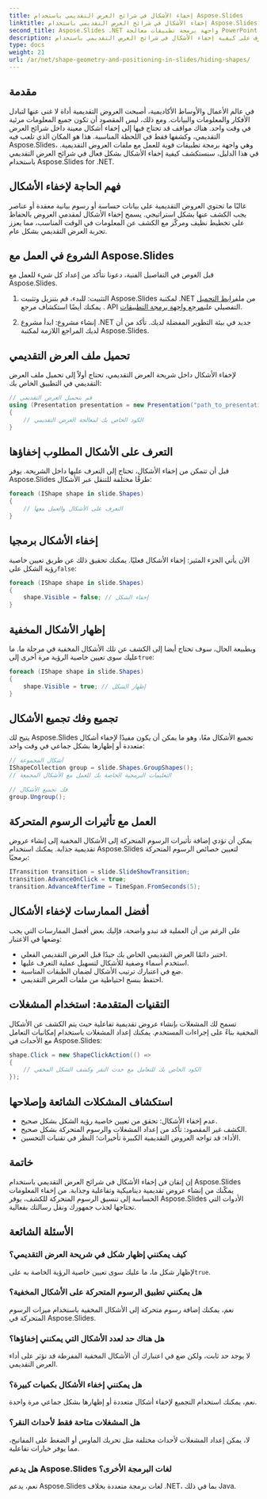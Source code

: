 ```yaml
---
title: إخفاء الأشكال في شرائح العرض التقديمي باستخدام Aspose.Slides
linktitle: إخفاء الأشكال في شرائح العرض التقديمي باستخدام Aspose.Slides
second_title: Aspose.Slides .NET واجهة برمجة تطبيقات معالجة PowerPoint
description: تعرف على كيفية إخفاء الأشكال في شرائح العرض التقديمي باستخدام Aspose.Slides لـ .NET. دليل خطوة بخطوة يتضمن التعليمات البرمجية المصدر والأسئلة الشائعة وأفضل الممارسات للعروض التقديمية الديناميكية.
type: docs
weight: 21
url: /ar/net/shape-geometry-and-positioning-in-slides/hiding-shapes/
---
```


## مقدمة

في عالم الأعمال والأوساط الأكاديمية، أصبحت العروض التقديمية أداة لا غنى عنها لتبادل الأفكار والمعلومات والبيانات. ومع ذلك، ليس المقصود أن تكون جميع المعلومات مرئية في وقت واحد. هناك مواقف قد تحتاج فيها إلى إخفاء أشكال معينة داخل شرائح العرض التقديمي، وكشفها فقط في اللحظة المناسبة. هذا هو المكان الذي تلعب فيه Aspose.Slides، وهي واجهة برمجة تطبيقات قوية للعمل مع ملفات العروض التقديمية. في هذا الدليل، سنستكشف كيفية إخفاء الأشكال بشكل فعال في شرائح العرض التقديمي باستخدام Aspose.Slides for .NET.

## فهم الحاجة لإخفاء الأشكال

غالبًا ما تحتوي العروض التقديمية على بيانات حساسة أو رسوم بيانية معقدة أو عناصر يجب الكشف عنها بشكل استراتيجي. يسمح إخفاء الأشكال لمقدمي العروض بالحفاظ على تخطيط نظيف ومركّز مع الكشف عن المعلومات في الوقت المناسب، مما يعزز تجربة العرض التقديمي بشكل عام.

## الشروع في العمل مع Aspose.Slides

قبل الغوص في التفاصيل الفنية، دعونا نتأكد من إعداد كل شيء للعمل مع Aspose.Slides.

1. التثبيت: للبدء، قم بتنزيل وتثبيت Aspose.Slides لمكتبة .NET من ملف[رابط التحميل](https://releases.aspose.com/slides/net/) . يمكنك أيضًا استكشاف مرجع API التفصيلي على[مرجع واجهة برمجة التطبيقات](https://reference.aspose.com/slides/net/).

2. إنشاء مشروع: ابدأ مشروع .NET جديد في بيئة التطوير المفضلة لديك. تأكد من أن لديك المراجع اللازمة لمكتبة Aspose.Slides.

## تحميل ملف العرض التقديمي

لإخفاء الأشكال داخل شريحة العرض التقديمي، تحتاج أولاً إلى تحميل ملف العرض التقديمي في التطبيق الخاص بك:

```csharp
// قم بتحميل العرض التقديمي
using (Presentation presentation = new Presentation("path_to_presentation.pptx"))
{
    // الكود الخاص بك لمعالجة العرض التقديمي
}
```

## التعرف على الأشكال المطلوب إخفاؤها

قبل أن تتمكن من إخفاء الأشكال، تحتاج إلى التعرف عليها داخل الشريحة. يوفر Aspose.Slides طرقًا مختلفة للتنقل عبر الأشكال:

```csharp
foreach (IShape shape in slide.Shapes)
{
    // التعرف على الأشكال والعمل معها
}
```

## إخفاء الأشكال برمجيا

 الآن يأتي الجزء المثير: إخفاء الأشكال فعليًا. يمكنك تحقيق ذلك عن طريق تعيين خاصية رؤية الشكل على`false`:

```csharp
foreach (IShape shape in slide.Shapes)
{
    shape.Visible = false; // إخفاء الشكل
}
```

## إظهار الأشكال المخفية

وبطبيعة الحال، سوف تحتاج أيضا إلى الكشف عن تلك الأشكال المخفية في مرحلة ما. ما عليك سوى تعيين خاصية الرؤية مرة أخرى إلى`true`:

```csharp
foreach (IShape shape in slide.Shapes)
{
    shape.Visible = true; // إظهار الشكل
}
```

## تجميع وفك تجميع الأشكال

يتيح لك Aspose.Slides تجميع الأشكال معًا، وهو ما يمكن أن يكون مفيدًا لإخفاء أشكال متعددة أو إظهارها بشكل جماعي في وقت واحد:

```csharp
// أشكال المجموعة
IShapeCollection group = slide.Shapes.GroupShapes();
// التعليمات البرمجية الخاصة بك للعمل مع الأشكال المجمعة

// فك تجميع الأشكال
group.Ungroup();
```

## العمل مع تأثيرات الرسوم المتحركة

يمكن أن تؤدي إضافة تأثيرات الرسوم المتحركة إلى الأشكال المخفية إلى إنشاء عروض تقديمية جذابة. يمكنك استخدام Aspose.Slides لتعيين خصائص الرسوم المتحركة برمجيًا:

```csharp
ITransition transition = slide.SlideShowTransition;
transition.AdvanceOnClick = true;
transition.AdvanceAfterTime = TimeSpan.FromSeconds(5);
```

## أفضل الممارسات لإخفاء الأشكال

على الرغم من أن العملية قد تبدو واضحة، فإليك بعض أفضل الممارسات التي يجب وضعها في الاعتبار:

- اختبر دائمًا العرض التقديمي الخاص بك جيدًا قبل العرض التقديمي الفعلي.
- استخدم أسماء وصفية للأشكال لتسهيل عملية التعرف عليها.
- ضع في اعتبارك ترتيب الأشكال لضمان الطبقات المناسبة.
- احتفظ بنسخ احتياطية من ملفات العرض التقديمي.

## التقنيات المتقدمة: استخدام المشغلات

تسمح لك المشغلات بإنشاء عروض تقديمية تفاعلية حيث يتم الكشف عن الأشكال المخفية بناءً على إجراءات المستخدم. يمكنك إعداد المشغلات باستخدام إمكانيات التعامل مع الأحداث في Aspose.Slides:

```csharp
shape.Click = new ShapeClickAction(() =>
{
    // الكود الخاص بك للتعامل مع حدث النقر وكشف الشكل المخفي
});
```

## استكشاف المشكلات الشائعة وإصلاحها

- عدم إخفاء الأشكال: تحقق من تعيين خاصية رؤية الشكل بشكل صحيح.
- الكشف غير المقصود: تأكد من إعداد المشغلات والرسوم المتحركة بشكل صحيح.
- الأداء: قد تواجه العروض التقديمية الكبيرة تأخيرات؛ النظر في تقنيات التحسين.

## خاتمة

إن إتقان فن إخفاء الأشكال في شرائح العرض التقديمي باستخدام Aspose.Slides يمكّنك من إنشاء عروض تقديمية ديناميكية وتفاعلية وجذابة. من إخفاء المعلومات الحساسة إلى تنسيق الرسوم المتحركة للكشف، يوفر Aspose.Slides الأدوات التي تحتاجها لجذب جمهورك ونقل رسالتك بفعالية.

## الأسئلة الشائعة

### كيف يمكنني إظهار شكل في شريحة العرض التقديمي؟

لإظهار شكل ما، ما عليك سوى تعيين خاصية الرؤية الخاصة به على`true`.

### هل يمكنني تطبيق الرسوم المتحركة على الأشكال المخفية؟

نعم، يمكنك إضافة رسوم متحركة إلى الأشكال المخفية باستخدام ميزات الرسوم المتحركة في Aspose.Slides.

### هل هناك حد لعدد الأشكال التي يمكنني إخفاؤها؟

لا يوجد حد ثابت، ولكن ضع في اعتبارك أن الأشكال المخفية المفرطة قد تؤثر على أداء العرض التقديمي.

### هل يمكنني إخفاء الأشكال بكميات كبيرة؟

نعم، يمكنك استخدام التجميع لإخفاء أشكال متعددة أو إظهارها بشكل جماعي مرة واحدة.

### هل المشغلات متاحة فقط لأحداث النقر؟

لا، يمكن إعداد المشغلات لأحداث مختلفة مثل تحريك الماوس أو الضغط على المفاتيح، مما يوفر خيارات تفاعلية.

### هل يدعم Aspose.Slides لغات البرمجة الأخرى؟

نعم، يدعم Aspose.Slides لغات برمجة متعددة بخلاف .NET، بما في ذلك Java.